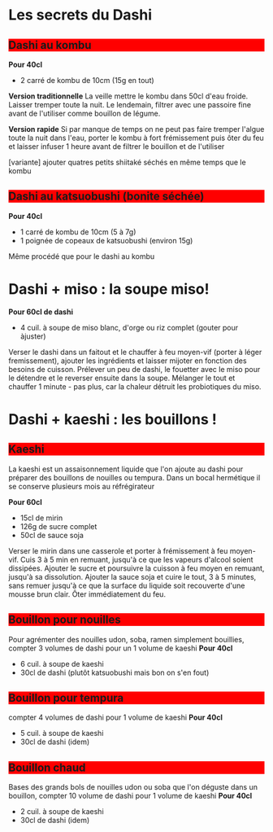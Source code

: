<style>
  h2 {
      background: red;
  }
</style>

# Les secrets du Dashi
## Dashi au kombu
**Pour 40cl**
- 2 carré de kombu de 10cm (15g en tout)

**Version traditionnelle**
La veille mettre le kombu dans 50cl d'eau froide. Laisser tremper toute la nuit. Le lendemain, filtrer avec une passoire fine avant de l'utiliser comme bouillon de légume.

**Version rapide**
Si par manque de temps on ne peut pas faire tremper l'algue toute la nuit dans l'eau, porter le kombu à fort frémissement puis ôter du feu et laisser infuser 1 heure avant de filtrer le bouillon et de l'utiliser

[variante] ajouter quatres petits shiitaké séchés en même temps que le kombu

## Dashi au katsuobushi (bonite séchée)
**Pour 40cl**
- 1 carré de kombu de 10cm (5 à 7g)
- 1 poignée de copeaux de katsuobushi (environ 15g)

Même procédé que pour le dashi au kombu

# Dashi + miso : la soupe miso!
**Pour 60cl de dashi**
- 4 cuil. à soupe de miso blanc, d'orge ou riz complet (gouter pour àjuster)

Verser le dashi dans un faitout et le chauffer à feu moyen-vif (porter à léger fremissement), ajouter les ingrédients et laisser mijoter en fonction des besoins de cuisson. Prélever un peu de dashi, le fouetter avec le miso pour le détendre et le reverser ensuite dans la soupe. Mélanger le tout et chauffer 1 minute - pas plus, car la chaleur détruit les probiotiques du miso.

# Dashi + kaeshi : les bouillons !
## Kaeshi
La kaeshi est un assaisonnement liquide que l'on ajoute au dashi pour préparer des bouillons de nouilles ou tempura. Dans un bocal hermétique il se conserve plusieurs mois au réfrégirateur

**Pour 60cl**
- 15cl de mirin
- 126g de sucre complet
- 50cl de sauce soja

Verser le mirin dans une casserole et porter à frémissement à feu moyen-vif. Cuis 3 à 5 min en remuant, jusqu'à ce que les vapeurs d'alcool soient dissipées. Ajouter le sucre et poursuivre la cuisson à feu moyen en remuant, jusqu'à sa dissolution. Ajouter la sauce soja et cuire le tout, 3 à 5 minutes, sans remuer jusqu'à ce que la surface du liquide soit recouverte d'une mousse brun clair. Ôter immédiatement du feu.

## Bouillon pour nouilles
Pour agrémenter des nouilles udon, soba, ramen simplement bouillies, compter 3 volumes de dashi pour un 1 volume de kaeshi
**Pour 40cl**
- 6 cuil. à soupe de kaeshi
- 30cl de dashi (plutôt katsuobushi mais bon on s'en fout)
## Bouillon pour tempura
compter 4 volumes de dashi pour 1 volume de kaeshi
**Pour 40cl**
- 5 cuil. à soupe de kaeshi
- 30cl de dashi (idem)
## Bouillon chaud
Bases des grands bols de nouilles udon ou soba que l'on déguste dans un bouillon, compter 10 volume de dashi pour 1 volume de kaeshi
**Pour 40cl**
- 2 cuil. à soupe de kaeshi
- 30cl de dashi (idem)
